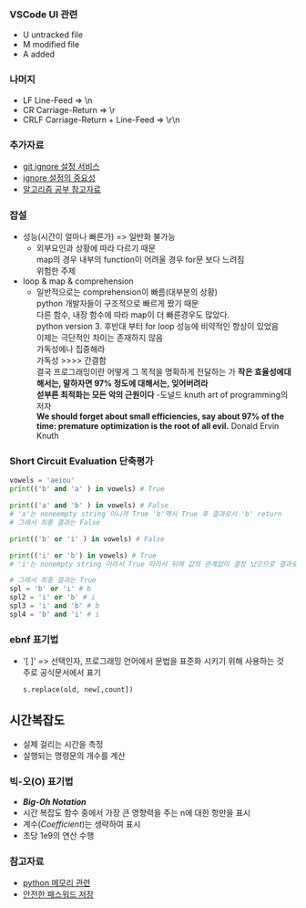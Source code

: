 ### VSCode UI 관련
- U untracked file
- M modified file
- A added
### 나머지
- LF Line-Feed => \n
- CR Carriage-Return => \r
- CRLF Carriage-Return + Line-Feed => \r\n
### 추가자료
- [git ignore 설정 서비스](https://www.toptal.com/developers/gitignore)
- [ignore 설정의 중요성](https://matthew.kr/해킹-기록-깃헙에-구글-클라우드-api-key가-노출된지-13분만/)
- [알고리즘 공부 참고자료](https://librewiki.net/wiki/%EC%8B%9C%EB%A6%AC%EC%A6%88:%EC%88%98%ED%95%99%EC%9D%B8%EB%93%AF_%EA%B3%BC%ED%95%99%EC%95%84%EB%8B%8C_%EA%B3%B5%ED%95%99%EA%B0%99%EC%9D%80_%EC%BB%B4%ED%93%A8%ED%84%B0%EA%B3%BC%ED%95%99/%EC%95%8C%EA%B3%A0%EB%A6%AC%EC%A6%98_%EA%B8%B0%EC%B4%88)
### 잡설
- 성능(시간이 얼마나 빠른가) => 일반화 불가능</br>
    - 외부요인과 상황에 따라 다르기 때문</br>
map의 경우 내부의 function이 어려울 경우 for문 보다 느려짐</br>
위험한 주제</br>
- loop & map & comprehension</br>
    - 일반적으로는 comprehension이 빠름(대부분의 상황)</br>
python 개발자들이 구조적으로 빠르게 짰기 때문</br>
다른 함수, 내장 함수에 따라 map이 더 빠른경우도 많았다.</br>
python version 3. 후반대 부터 for loop 성능에 비약적인 향상이 있었음</br>
이제는 극단적인 차이는 존재하지 않음</br>
가독성에나 집중해라</br>
가독성 >>>> 간결함</br>
결국 프로그래밍이란 어떻게 그 목적을 명확하게 전달하는 가
**작은 효율성에대해서는, 말하자면 97% 정도에 대해서는, 잊어버려라</br>
섣부른 최적화는 모든 악의 근원이다** -도널드 knuth art of programming의 저자</br>
**We should forget about small efficiencies, say about 97% of the time: premature optimization is the root of all evil.**   Donald Ervin Knuth
### Short Circuit Evaluation 단축평가
```python
vowels = 'aeiou'
print(('b' and 'a' ) in vowels) # True

print(('a' and 'b' ) in vowels) # False
# 'a'는 noneempty string 이니까 True 'b'역시 True 후 결과로서 'b' return 
# 그래서 최종 결과는 False

print(('b' or 'i' ) in vowels) # False

print(('i' or 'b') in vowels) # True
# 'i'는 nonempty string 이라서 True 따라서 뒤에 값의 관계없이 결정 났으므로 결과로서 'b' return

# 그래서 최종 결과는 True
spl = 'b' or 'i' # b
spl2 = 'i' or 'b' # i
spl3 = 'i' and 'b' # b
spl4 = 'b' and 'i' # i
```
### ebnf 표기법
- '[ ]' => 선택인자, 프로그래밍 언어에서 문법을 표준화 시키기 위해 사용하는 것</br>주로 공식문서에서 표기
    ```python
    s.replace(old, new[,count])
    ```
## 시간복잡도
- 실제 걸리는 시간을 측정
- 실행되는 명령문의 개수를 계산
### 빅-오(O) 표기법
- ***Big-Oh Notation***
- 시간 복잡도 함수 중에서 가장 큰 영향력을 주는 n에 대한 항만을 표시
- 계수(*Coefficient*)는 생략하여 표시
- 초당 1e9의 연산 수행
### 참고자료
- [python 메모리 관련](https://yomangstartup.tistory.com/105)
- [안전한 패스워드 저장](https://d2.naver.com/helloworld/318732)